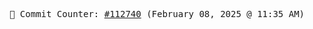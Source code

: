 <p align="center">
    <samp>
        📮 Commit Counter: <a href="https://github.com/Javascript-void0/Javascript-void0/commits/main">#112740</a> (February 08, 2025 @ 11:35 AM)
    </samp>
</p>